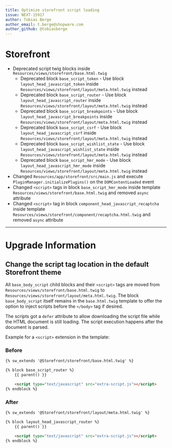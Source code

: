 ```yaml
---
title: Optimize storefront script loading
issue: NEXT-15917
author: Tobias Berge
author_email: t.berge@shopware.com 
author_github: @tobiasberge
---
```

# Storefront
* Deprecated script twig blocks inside `Resources/views/storefront/base.html.twig`
    * Deprecated block `base_script_token` - Use block `layout_head_javascript_token` inside `Resources/views/storefront/layout/meta.html.twig` instead
    * Deprecated block `base_script_router` - Use block `layout_head_javascript_router` inside `Resources/views/storefront/layout/meta.html.twig` instead
    * Deprecated block `base_script_breakpoints` - Use block `layout_head_javascript_breakpoints` inside `Resources/views/storefront/layout/meta.html.twig` instead
    * Deprecated block `base_script_csrf` - Use block `layout_head_javascript_csrf` inside `Resources/views/storefront/layout/meta.html.twig` instead
    * Deprecated block `base_script_wishlist_state` - Use block `layout_head_javascript_wishlist_state` inside `Resources/views/storefront/layout/meta.html.twig` instead
    * Deprecated block `base_script_hmr_mode` - Use block `layout_head_javascript_hmr_mode` inside `Resources/views/storefront/layout/meta.html.twig` instead
* Changed `Resources/app/storefront/src/main.js` and execute `PluginManager.initializePlugins()` on the `DOMContentLoaded` event
* Changed `<script>` tags in block `base_script_hmr_mode` inside template `Resources/views/storefront/base.html.twig` and removed `async` attribute
* Changed `<script>` tag in block `component_head_javascript_recaptcha` inside template `Resources/views/storefront/component/recaptcha.html.twig` and removed `async` attribute
___
# Upgrade Information

## Change the script tag location in the default Storefront theme

All `base_body_script` child blocks and their `<script>` tags are moved from `Resources/views/storefront/base.html.twig` to `Resources/views/storefront/layout/meta.html.twig`. The block `base_body_script` itself remains in the `base.html.twig` template to offer the option to inject scripts before the `</body>` tag if desired.

The scripts got a `defer` attribute to allow downloading the script file while the HTML document is still loading. The script execution happens after the document is parsed.

Example for a `<script>` extension in the template:

### Before

```html
{% sw_extends '@Storefront/storefront/base.html.twig' %}

{% block base_script_router %}
    {{ parent() }}

    <script type="text/javascript" src="extra-script.js"></script>
{% endblock %}
```

### After

```html
{% sw_extends '@Storefront/storefront/layout/meta.html.twig' %}

{% block layout_head_javascript_router %}
    {{ parent() }}

    <script type="text/javascript" src="extra-script.js"></script>
{% endblock %}
```
